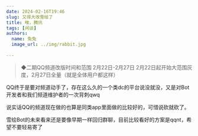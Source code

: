 ```yaml
---
date: 2024-02-16T19:46
slug: 又得大改雪绘了
title: 唉，腾讯
tags: [闲谈]
authors:
  name: 兔兔
  image_url: ../img/rabbit.jpg
 
---
```


>◆二期QQ频道改版时间和范围 
    2月22日-2月27日 
    2月22日起开始大范围灰度，2月27日全量（就是全体用户都这样）

QQ终于是要对频道动手了，存在这么久的一个类dc的平台说没就没，又是对Bot开发者和我们频道维护者的一次背刺qwq

说实话QQ的频道现在做的也算是同类app里面做的比较好的，可惜说砍就砍了。

雪绘Bot的未来看来还是要像早期一样回归群聊，目前比较看好的方案是qqnt，希望不要轻易寄了